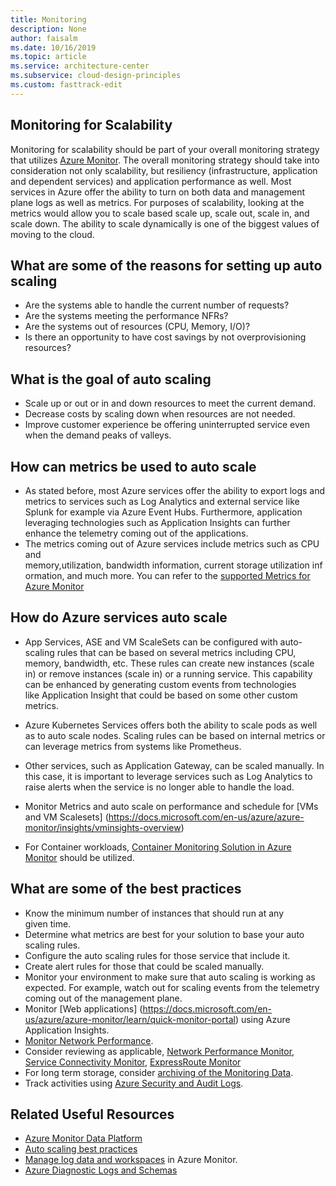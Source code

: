 ```yaml
---
title: Monitoring
description: None
author: faisalm
ms.date: 10/16/2019
ms.topic: article
ms.service: architecture-center
ms.subservice: cloud-design-principles
ms.custom: fasttrack-edit
---
```


## Monitoring for Scalability

Monitoring for scalability should be part of your overall monitoring strategy that utilizes [Azure Monitor](https://docs.microsoft.com/en-us/azure/azure-monitor/). The overall monitoring strategy should take into consideration not only scalability, but resiliency (infrastructure, application and dependent services) and application performance as well. Most services in Azure offer the ability to turn on both data and management plane logs as well as metrics. For purposes of scalability, looking at the metrics would allow you to scale based scale up, scale out, scale in, and scale down. The ability to scale dynamically is one of the biggest values of moving to the cloud.  

## What are some of the reasons for setting up auto scaling

- Are the systems able to handle the current number of requests?
- Are the systems meeting the performance NFRs?
- Are the systems out of resources (CPU, Memory, I/O)?
- Is there an opportunity to have cost savings by not overprovisioning resources?

## What is the goal of auto scaling

- Scale up or out or in and down resources to meet the current demand.
- Decrease costs by scaling down when resources are not needed.
- Improve customer experience be offering uninterrupted service even when the demand peaks of valleys.

## How can metrics be used to auto scale

- As stated before, most Azure services offer the ability to export logs and metrics to services such as Log Analytics and external service like Splunk for example via Azure Event Hubs. Furthermore, application leveraging technologies such as Application Insights can further enhance the telemetry coming out of the applications.  
- The metrics coming out of Azure services include metrics such as CPU and memory,utilization, bandwidth information, current storage utilization information, and much more. You can refer to the [supported Metrics for Azure Monitor](https://docs.microsoft.com/en-us/azure/azure-monitor/platform/metrics-supported)

## How do Azure services auto scale

- App Services, ASE and VM ScaleSets can be configured with auto-scaling rules that can be based on several metrics including CPU, memory, bandwidth, etc. These rules can create new instances (scale in) or remove instances (scale in) or a running service. This capability can be enhanced by generating custom events from technologies like Application Insight that could be based on some other custom metrics.
- Azure Kubernetes Services offers both the ability to scale pods as well as to auto scale nodes. Scaling rules can be based on internal metrics or can leverage metrics from systems like Prometheus.
- Other services, such as Application Gateway, can be scaled manually. In this case, it is important to leverage services such as Log Analytics to raise alerts when the service is no longer able to handle the load.

- Monitor Metrics and auto scale on performance and schedule for [VMs and VM Scalesets] (https://docs.microsoft.com/en-us/azure/azure-monitor/insights/vminsights-overview)

- For Container workloads, [Container Monitoring Solution in Azure Monitor](https://docs.microsoft.com/en-us/azure/azure-monitor/insights/containers) should be utilized.

## What are some of the best practices

- Know the minimum number of instances that should run at any given time.
- Determine what metrics are best for your solution to base your auto scaling rules.
- Configure the auto scaling rules for those service that include it.
- Create alert rules for those that could be scaled manually.
- Monitor your environment to make sure that auto scaling is working as expected. For example, watch out for scaling events from the telemetry coming out of the management plane.
- Monitor [Web applications] (https://docs.microsoft.com/en-us/azure/azure-monitor/learn/quick-monitor-portal) using Azure
Application Insights.
- [Monitor Network Performance](https://docs.microsoft.com/en-us/azure/azure-monitor/insights/network-performance-monitor).
- Consider reviewing as applicable, [Network Performance Monitor](https://docs.microsoft.com/en-us/azure/azure-monitor/insights/network-performance-monitor-performance-monitor), [Service Connectivity Monitor](https://docs.microsoft.com/en-us/azure/azure-monitor/insights/network-performance-monitor-service-connectivity), [ExpressRoute Monitor](https://docs.microsoft.com/en-us/azure/azure-monitor/insights/network-performance-monitor-expressroute)
- For long term storage, consider [archiving of the Monitoring Data](https://docs.microsoft.com/en-us/azure/azure-monitor/learn/tutorial-archive-data).
- Track activities using [Azure Security and Audit Logs](https://docs.microsoft.com/en-us/azure/security/fundamentals/log-audit).

## Related Useful Resources

- [Azure Monitor Data Platform](https://docs.microsoft.com/en-us/azure/azure-monitor/platform/data-platform)
- [Auto scaling best practices](https://docs.microsoft.com/en-us/Azure/azure-monitor/platform/autoscale-best-practices)
- [Manage log data and workspaces](https://docs.microsoft.com/en-us/azure/azure-monitor/platform/manage-access)
in Azure Monitor.
- [Azure Diagnostic Logs and Schemas](https://docs.microsoft.com/en-us/azure/azure-monitor/platform/diagnostic-logs-schema)
